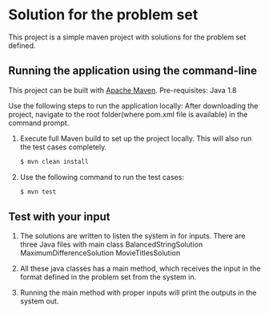 # Solution for the problem set

This project is a simple maven project with solutions for the problem set defined.

## Running the application using the command-line

This project can be built with [Apache Maven](http://maven.apache.org/). 
Pre-requisites: Java 1.8

Use the following steps to run the application locally:
After downloading the project, navigate to the root folder(where pom.xml file is available) in the command prompt.

1. Execute full Maven build to set up the project locally. This will also run the test cases completely.
    ```bash
    $ mvn clean install
    ```

2. Use the following command to run the test cases:
    ```bash
    $ mvn test
    ```
## Test with your input

1. The solutions are written to listen the system in for inputs. There are three Java files with main class
    BalancedStringSolution
    MaximumDifferenceSolution
    MovieTitlesSolution

2. All these java classes has a main method, which receives the input in the format defined in the problem set from the system in.

3. Running the main method with proper inputs will print the outputs in the system out.
